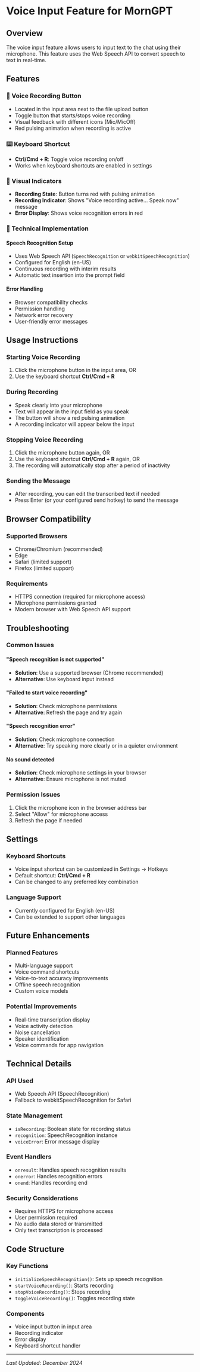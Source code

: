 # Voice Input Feature for MornGPT

## Overview
The voice input feature allows users to input text to the chat using their microphone. This feature uses the Web Speech API to convert speech to text in real-time.

## Features

### 🎤 Voice Recording Button
- Located in the input area next to the file upload button
- Toggle button that starts/stops voice recording
- Visual feedback with different icons (Mic/MicOff)
- Red pulsing animation when recording is active

### ⌨️ Keyboard Shortcut
- **Ctrl/Cmd + R**: Toggle voice recording on/off
- Works when keyboard shortcuts are enabled in settings

### 🎯 Visual Indicators
- **Recording State**: Button turns red with pulsing animation
- **Recording Indicator**: Shows "Voice recording active... Speak now" message
- **Error Display**: Shows voice recognition errors in red

### 🔧 Technical Implementation

#### Speech Recognition Setup
- Uses Web Speech API (`SpeechRecognition` or `webkitSpeechRecognition`)
- Configured for English (en-US)
- Continuous recording with interim results
- Automatic text insertion into the prompt field

#### Error Handling
- Browser compatibility checks
- Permission handling
- Network error recovery
- User-friendly error messages

## Usage Instructions

### Starting Voice Recording
1. Click the microphone button in the input area, OR
2. Use the keyboard shortcut **Ctrl/Cmd + R**

### During Recording
- Speak clearly into your microphone
- Text will appear in the input field as you speak
- The button will show a red pulsing animation
- A recording indicator will appear below the input

### Stopping Voice Recording
1. Click the microphone button again, OR
2. Use the keyboard shortcut **Ctrl/Cmd + R** again, OR
3. The recording will automatically stop after a period of inactivity

### Sending the Message
- After recording, you can edit the transcribed text if needed
- Press Enter (or your configured send hotkey) to send the message

## Browser Compatibility

### Supported Browsers
- Chrome/Chromium (recommended)
- Edge
- Safari (limited support)
- Firefox (limited support)

### Requirements
- HTTPS connection (required for microphone access)
- Microphone permissions granted
- Modern browser with Web Speech API support

## Troubleshooting

### Common Issues

#### "Speech recognition is not supported"
- **Solution**: Use a supported browser (Chrome recommended)
- **Alternative**: Use keyboard input instead

#### "Failed to start voice recording"
- **Solution**: Check microphone permissions
- **Alternative**: Refresh the page and try again

#### "Speech recognition error"
- **Solution**: Check microphone connection
- **Alternative**: Try speaking more clearly or in a quieter environment

#### No sound detected
- **Solution**: Check microphone settings in your browser
- **Alternative**: Ensure microphone is not muted

### Permission Issues
1. Click the microphone icon in the browser address bar
2. Select "Allow" for microphone access
3. Refresh the page if needed

## Settings

### Keyboard Shortcuts
- Voice input shortcut can be customized in Settings → Hotkeys
- Default shortcut: **Ctrl/Cmd + R**
- Can be changed to any preferred key combination

### Language Support
- Currently configured for English (en-US)
- Can be extended to support other languages

## Future Enhancements

### Planned Features
- Multi-language support
- Voice command shortcuts
- Voice-to-text accuracy improvements
- Offline speech recognition
- Custom voice models

### Potential Improvements
- Real-time transcription display
- Voice activity detection
- Noise cancellation
- Speaker identification
- Voice commands for app navigation

## Technical Details

### API Used
- Web Speech API (SpeechRecognition)
- Fallback to webkitSpeechRecognition for Safari

### State Management
- `isRecording`: Boolean state for recording status
- `recognition`: SpeechRecognition instance
- `voiceError`: Error message display

### Event Handlers
- `onresult`: Handles speech recognition results
- `onerror`: Handles recognition errors
- `onend`: Handles recording end

### Security Considerations
- Requires HTTPS for microphone access
- User permission required
- No audio data stored or transmitted
- Only text transcription is processed

## Code Structure

### Key Functions
- `initializeSpeechRecognition()`: Sets up speech recognition
- `startVoiceRecording()`: Starts recording
- `stopVoiceRecording()`: Stops recording
- `toggleVoiceRecording()`: Toggles recording state

### Components
- Voice input button in input area
- Recording indicator
- Error display
- Keyboard shortcut handler

---

*Last Updated: December 2024* 